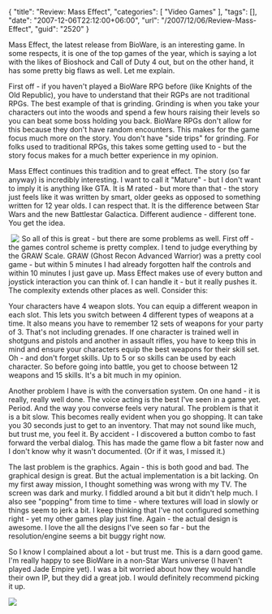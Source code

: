 {
	"title": "Review: Mass Effect",
	"categories": [
		"Video Games"
	],
	"tags": [],
	"date": "2007-12-06T22:12:00+06:00",
	"url": "/2007/12/06/Review-Mass-Effect",
	"guid": "2520"
}

Mass Effect, the latest release from BioWare, is an interesting game. In some respects, it is one of the top games of the year, which is saying a lot with the likes of Bioshock and Call of Duty 4 out, but on the other hand, it has some pretty big flaws as well. Let me explain.

First off - if you haven't played a BioWare RPG before (like Knights of the Old Republic), you have to understand that their RGPs are not traditional RPGs. The best example of that is grinding. Grinding is when you take your characters out into the woods and spend a few hours raising their levels so you can beat some boss holding you back. BioWare RPGs don't allow for this because they don't have random encounters. This makes for the game focus much more on the story. You don't have "side trips" for grinding. For folks used to traditional RPGs, this takes some getting used to - but the story focus makes for a much better experience in my opinion. 

Mass Effect continues this tradition and to great effect. The story (so far anyway) is incredibly interesting. I want to call it "Mature" - but I don't want to imply it is anything like GTA. It is M rated - but more than that - the story just feels like it was written by smart, older geeks as opposed to something written for 12 year olds. I can respect that. It is the difference between Star Wars and the new Battlestar Galactica. Different audience - different tone. You get the idea. 

<img src="https://static.raymondcamden.com/images/Mass_Effect4.jpg" align="left" hspace="5">

So all of this is great - but there are some problems as well. First off - the games control scheme is pretty complex. I tend to judge everything by the GRAW Scale. GRAW (Ghost Recon Advanced Warrior) was a pretty cool game - but within 5 minutes I had already forgotten half the controls and within 10 minutes I just gave up. Mass Effect makes use of every button and joystick interaction you can think of. I can handle it - but it really pushes it. The complexity extends other places as well. Consider this:

Your characters have 4 weapon slots. You can equip a different weapon in each slot. This lets you switch between 4 different types of weapons at a time. It also means you have to remember 12 sets of weapons for your party of 3. That's not including grenades. If one character is trained well in shotguns and pistols and another in assault rifles, you have to keep this in mind and ensure your characters equip the best weapons for their skill set. Oh - and don't forget skills. Up to 5 or so skills can be used by each character. So before going into battle, you get to choose between 12 weapons and 15 skills. It's a bit much in my opinion.

Another problem I have is with the conversation system. On one hand - it is really, really well done. The voice acting is the best I've seen in a game yet. Period. And the way you converse feels very natural. The problem is that it is a bit slow. This becomes really evident when you go shopping. It can take you 30 seconds just to get to an inventory. That may not sound like much, but trust me, you feel it. By accident - I discovered a button combo to fast forward the verbal dialog. This has made the game flow a bit faster now and I don't know why it wasn't documented. (Or if it was, I missed it.)

The last problem is the graphics. Again - this is both good and bad. The graphical design is great. But the actual implementation is a bit lacking. On my first away mission, I thought something was wrong with my TV. The screen was dark and murky. I fiddled around a bit but it didn't help much. I also see "popping" from time to time - where textures will load in slowly or things seem to jerk a bit. I keep thinking that I've not configured something right - yet my other games play just fine. Again - the actual design is awesome. I love the all the designs I've seen so far - but the resolution/engine seems a bit buggy right now. 

So I know I complained about a lot - but trust me. This is a darn good game. I'm really happy to see BioWare in a non-Star Wars universe (I haven't played Jade Empire yet). I was a bit worried about how they would handle their own IP, but they did a great job. I would definitely recommend picking it up.

<img src="https://static.raymondcamden.com/images/cfjedi/Mass_Effect6.jpg">